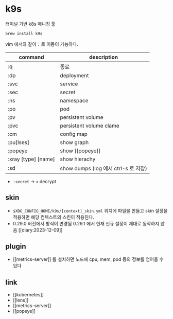 # k9s

터미널 기반 k8s 매니징 툴
```sh
brew install k9s
```

vim 에서와 같이 `:` 로 이동이 가능하다.

| command             | description                          |
| -------             | -----------------------              |
| :q                  | 종료                                 |
| :dp                 | deployment                           |
| :svc                | service                              |
| :sec                | secret                               |
| :ns                 | namespace                            |
| :po                 | pod                                  |
| :pv                 | persistent volume                    |
| :pvc                | persistent volume clame              |
| :cm                 | config map                           |
| :pu[lses]           | show graph                           |
| :popeye             | show [[popeye]]                      |
| :xray [type] [name] | show hierachy                        |
| :sd                 | show dumps (log 에서 ctrl-s 로 저장) |

- `:secret` -> `x` decrypt

## skin
- `$XDG_CONFIG_HOME/k9s/[context]_skin.yml` 위치에 파일을 만들고 skin 설정을 적용하면 해당 컨텍스트의 스킨이 적용된다.
- 0.29.0 버전에서 방식이 변경됨 0.29.1 에서 현재 신규 설정이 제대로 동작하지 않음 [[diary:2023-12-09]]

## plugin
- [[metrics-server]] 를 설치하면 노드에 cpu, mem, pod 등의 정보를 얻어올 수 있다

## link
- [[kubernetes]]
- [[lens]]
- [[metrics-server]]
- [[popeye]]
